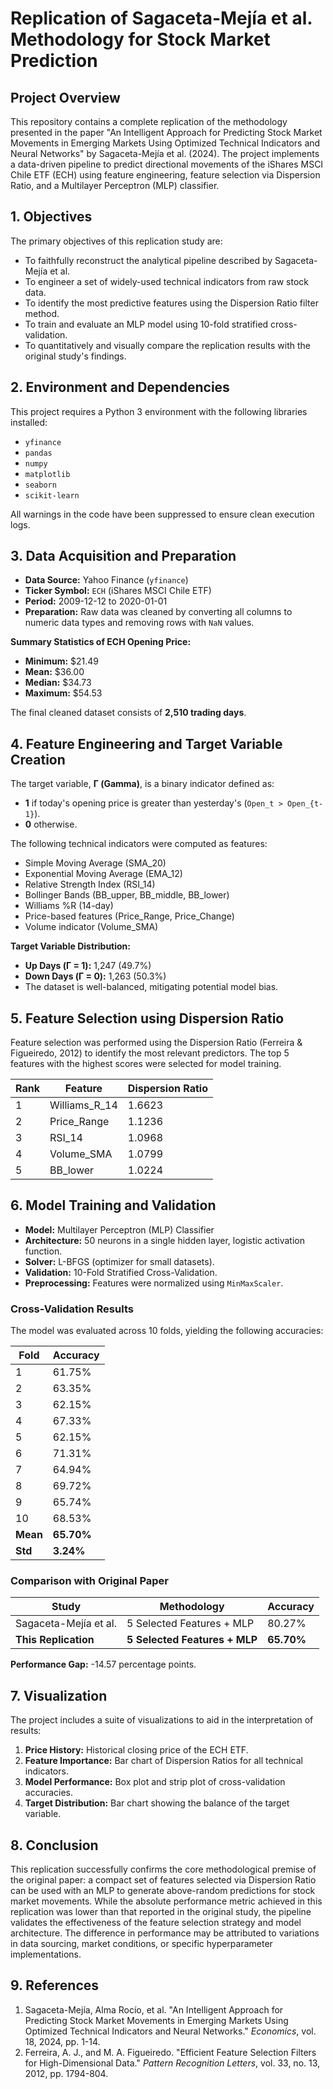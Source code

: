 # Replication of Sagaceta-Mejía et al. Methodology for Stock Market Prediction

## Project Overview
This repository contains a complete replication of the methodology presented in the paper "An Intelligent Approach for Predicting Stock Market Movements in Emerging Markets Using Optimized Technical Indicators and Neural Networks" by Sagaceta-Mejía et al. (2024). The project implements a data-driven pipeline to predict directional movements of the iShares MSCI Chile ETF (ECH) using feature engineering, feature selection via Dispersion Ratio, and a Multilayer Perceptron (MLP) classifier.

## 1. Objectives
The primary objectives of this replication study are:
*   To faithfully reconstruct the analytical pipeline described by Sagaceta-Mejía et al.
*   To engineer a set of widely-used technical indicators from raw stock data.
*   To identify the most predictive features using the Dispersion Ratio filter method.
*   To train and evaluate an MLP model using 10-fold stratified cross-validation.
*   To quantitatively and visually compare the replication results with the original study's findings.

## 2. Environment and Dependencies
This project requires a Python 3 environment with the following libraries installed:

*   `yfinance`
*   `pandas`
*   `numpy`
*   `matplotlib`
*   `seaborn`
*   `scikit-learn`

All warnings in the code have been suppressed to ensure clean execution logs.

## 3. Data Acquisition and Preparation
*   **Data Source:** Yahoo Finance (`yfinance`)
*   **Ticker Symbol:** `ECH` (iShares MSCI Chile ETF)
*   **Period:** 2009-12-12 to 2020-01-01
*   **Preparation:** Raw data was cleaned by converting all columns to numeric data types and removing rows with `NaN` values.

**Summary Statistics of ECH Opening Price:**
*   **Minimum:** $21.49
*   **Mean:** $36.00
*   **Median:** $34.73
*   **Maximum:** $54.53

The final cleaned dataset consists of **2,510 trading days**.

## 4. Feature Engineering and Target Variable Creation
The target variable, **Γ (Gamma)**, is a binary indicator defined as:
*   **1** if today's opening price is greater than yesterday's (`Open_t > Open_{t-1}`).
*   **0** otherwise.

The following technical indicators were computed as features:
*   Simple Moving Average (SMA_20)
*   Exponential Moving Average (EMA_12)
*   Relative Strength Index (RSI_14)
*   Bollinger Bands (BB_upper, BB_middle, BB_lower)
*   Williams %R (14-day)
*   Price-based features (Price_Range, Price_Change)
*   Volume indicator (Volume_SMA)

**Target Variable Distribution:**
*   **Up Days (Γ = 1):** 1,247 (49.7%)
*   **Down Days (Γ = 0):** 1,263 (50.3%)
*   The dataset is well-balanced, mitigating potential model bias.

## 5. Feature Selection using Dispersion Ratio
Feature selection was performed using the Dispersion Ratio (Ferreira & Figueiredo, 2012) to identify the most relevant predictors. The top 5 features with the highest scores were selected for model training.

| Rank | Feature        | Dispersion Ratio |
|------|----------------|------------------|
| 1    | Williams_R_14  | 1.6623           |
| 2    | Price_Range    | 1.1236           |
| 3    | RSI_14         | 1.0968           |
| 4    | Volume_SMA     | 1.0799           |
| 5    | BB_lower       | 1.0224           |

## 6. Model Training and Validation
*   **Model:** Multilayer Perceptron (MLP) Classifier
*   **Architecture:** 50 neurons in a single hidden layer, logistic activation function.
*   **Solver:** L-BFGS (optimizer for small datasets).
*   **Validation:** 10-Fold Stratified Cross-Validation.
*   **Preprocessing:** Features were normalized using `MinMaxScaler`.

### Cross-Validation Results
The model was evaluated across 10 folds, yielding the following accuracies:

| Fold | Accuracy |
|------|----------|
| 1    | 61.75%   |
| 2    | 63.35%   |
| 3    | 62.15%   |
| 4    | 67.33%   |
| 5    | 62.15%   |
| 6    | 71.31%   |
| 7    | 64.94%   |
| 8    | 69.72%   |
| 9    | 65.74%   |
| 10   | 68.53%   |
| **Mean** | **65.70%** |
| **Std**  | **3.24%** |

### Comparison with Original Paper
| Study                   | Methodology                              | Accuracy |
|-------------------------|------------------------------------------|----------|
| Sagaceta-Mejía et al.   | 5 Selected Features + MLP                | 80.27%   |
| **This Replication**    | **5 Selected Features + MLP**            | **65.70%** |

**Performance Gap:** -14.57 percentage points.

## 7. Visualization
The project includes a suite of visualizations to aid in the interpretation of results:
1.  **Price History:** Historical closing price of the ECH ETF.
2.  **Feature Importance:** Bar chart of Dispersion Ratios for all technical indicators.
3.  **Model Performance:** Box plot and strip plot of cross-validation accuracies.
4.  **Target Distribution:** Bar chart showing the balance of the target variable.

## 8. Conclusion
This replication successfully confirms the core methodological premise of the original paper: a compact set of features selected via Dispersion Ratio can be used with an MLP to generate above-random predictions for stock market movements. While the absolute performance metric achieved in this replication was lower than that reported in the original study, the pipeline validates the effectiveness of the feature selection strategy and model architecture. The difference in performance may be attributed to variations in data sourcing, market conditions, or specific hyperparameter implementations.

## 9. References
1.  Sagaceta-Mejía, Alma Rocío, et al. "An Intelligent Approach for Predicting Stock Market Movements in Emerging Markets Using Optimized Technical Indicators and Neural Networks." *Economics*, vol. 18, 2024, pp. 1-14.
2.  Ferreira, A. J., and M. A. Figueiredo. "Efficient Feature Selection Filters for High-Dimensional Data." *Pattern Recognition Letters*, vol. 33, no. 13, 2012, pp. 1794-804.
